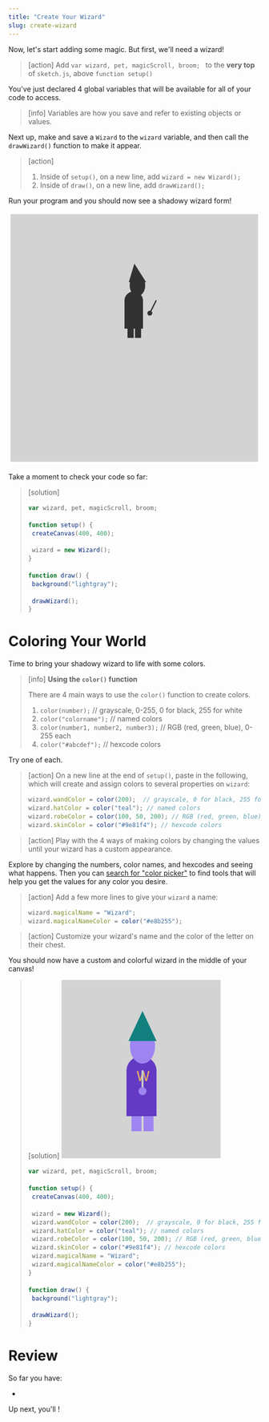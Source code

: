 ```yaml
---
title: "Create Your Wizard"
slug: create-wizard
---
```


Now, let's start adding some magic. But first, we'll need a wizard!

> [action]
> Add `var wizard, pet, magicScroll, broom;
` to the **very top** of `sketch.js`, above `function setup()`

You've just declared 4 global variables that will be available for all of your code to access.

> [info]
> Variables are how you save and refer to existing objects or values.

Next up, make and save a `Wizard` to the `wizard` variable, and then call the `drawWizard()` function to make it appear.

> [action]
>
> 1. Inside of `setup()`, on a new line, add `wizard = new Wizard();`
> 1. Inside of `draw()`, on a new line, add `drawWizard();`
>

Run your program and you should now see a shadowy wizard form!

![shadowy wizard form](assets/shadow_wizard.png "Shadowy Wizard")

Take a moment to check your code so far:

> [solution]
>
>```js
> var wizard, pet, magicScroll, broom;
>
>function setup() {
>  createCanvas(400, 400);
>
>  wizard = new Wizard();
>}
>
>function draw() {
>  background("lightgray");
>
>  drawWizard();
>}
>```
>

# Coloring Your World

Time to bring your shadowy wizard to life with some colors.

> [info]
> **Using the `color()` function**
>
> There are 4 main ways to use the `color()` function to create colors.
>
> 1. `color(number);`  // grayscale, 0-255, 0 for black, 255 for white
> 1. `color("colorname");` // named colors
> 1. `color(number1, number2, number3);` // RGB (red, green, blue), 0-255 each
> 1. `color("#abcdef");` // hexcode colors
>

Try one of each.

> [action]
> On a new line at the end of `setup()`, paste in the following, which will create and assign colors to several properties on `wizard`:
>
>```js
>wizard.wandColor = color(200);  // grayscale, 0 for black, 255 for white
>wizard.hatColor = color("teal"); // named colors
>wizard.robeColor = color(100, 50, 200); // RGB (red, green, blue), 0-255
>wizard.skinColor = color("#9e81f4"); // hexcode colors
>```
>

<!--  -->

> [action]
> Play with the 4 ways of making colors by changing the values until your wizard has a custom appearance.
>

Explore by changing the numbers, color names, and hexcodes and seeing what happens.  Then you can [search for "color picker"](https://www.google.com/search?q=colorpicker&oq=colorpicker&aqs=chrome..69i57j0l5.3848j1j1&sourceid=chrome&ie=UTF-8) to find tools that will help you get the values for any color you desire.

> [action]
> Add a few more lines to give your `wizard` a name:
>
>```js
>wizard.magicalName = "Wizard";
>wizard.magicalNameColor = color("#e8b255");
>```
>

<!--  -->

> [action]
> Customize your wizard's name and the color of the letter on their chest.

You should now have a custom and colorful wizard in the middle of your canvas!

> [solution]
> ![custom colorful wizard](assets/colorful_wizard.png "custom colorful wizard")
>
>```js
>var wizard, pet, magicScroll, broom;
>
>function setup() {
>  createCanvas(400, 400);
>
>  wizard = new Wizard();
>  wizard.wandColor = color(200);  // grayscale, 0 for black, 255 for white
>  wizard.hatColor = color("teal"); // named colors
>  wizard.robeColor = color(100, 50, 200); // RGB (red, green, blue), 0-255
>  wizard.skinColor = color("#9e81f4"); // hexcode colors
>  wizard.magicalName = "Wizard";
>  wizard.magicalNameColor = color("#e8b255");
>}
>
>function draw() {
>  background("lightgray");
>
>  drawWizard();
>}
>```
>

# Review

So far you have:

-

Up next, you'll !
